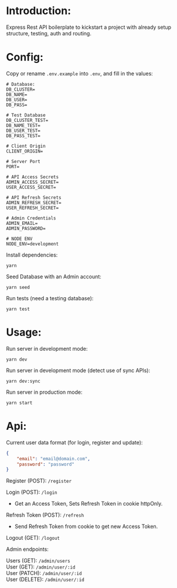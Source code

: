 # Introduction:

Express Rest API boilerplate to kickstart a project with already setup structure, testing, auth and routing.

# Config:

Copy or rename `.env.example` into `.env`, and fill in the values:

```
# Database:
DB_CLUSTER=
DB_NAME=
DB_USER=
DB_PASS=

# Test Database
DB_CLUSTER_TEST=
DB_NAME_TEST=
DB_USER_TEST=
DB_PASS_TEST=

# Client Origin
CLIENT_ORIGIN=

# Server Port
PORT=

# API Access Secrets
ADMIN_ACCESS_SECRET=
USER_ACCESS_SECRET=

# API Refresh Secrets
ADMIN_REFRESH_SECRET=
USER_REFRESH_SECRET=

# Admin Credentials
ADMIN_EMAIL=
ADMIN_PASSWORD=

# NODE ENV
NODE_ENV=development
```

Install dependencies:

```
yarn
```

Seed Database with an Admin account:

```
yarn seed
```

Run tests (need a testing database):

```
yarn test
```

# Usage:

Run server in development mode:

```
yarn dev
```

Run server in development mode (detect use of sync APIs):

```
yarn dev:sync
```

Run server in production mode:

```
yarn start
```

# Api:

Current user data format (for login, register and update):

```json
{
    "email": "email@domain.com",
    "password": "password"
}
```

Register (POST): `/register`

Login (POST): `/login`
* Get an Access Token, Sets Refresh Token in cookie httpOnly.

Refresh Token (POST): `/refresh`
* Send Refresh Token from cookie to get new Access Token.

Logout (GET): `/logout`

Admin endpoints:

Users (GET): `/admin/users`\
User (GET): `/admin/user/:id`\
User (PATCH): `/admin/user/:id`\
User (DELETE): `/admin/user/:id`